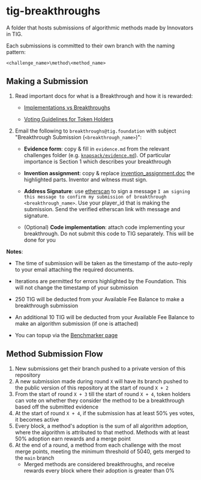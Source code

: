# tig-breakthroughs

A folder that hosts submissions of algorithmic methods made by Innovators in TIG.

Each submissions is committed to their own branch with the naming pattern:

`<challenge_name>\method\<method_name>` 

## Making a Submission

1. Read important docs for what is a Breakthrough and how it is rewarded:
    * [Implementations vs Breakthroughs](../docs/guides/breakthroughs.md)

    * [Voting Guidelines for Token Holders](../docs/guides/voting.md)

2. Email the following to `breakthroughs@tig.foundation` with subject "Breakthrough Submission (`<breakthrough_name>`)":
    * **Evidence form**: copy & fill in `evidence.md` from the relevant challenges folder (e.g. [`knapsack/evidence.md`](./knapsack/evidence.md)). Of particular importance is Section 1 which describes your breakthrough

    * **Invention assignment**: copy & replace [invention_assignment.doc](../docs/agreements/invention_assignment.doc) the highlighted parts. Inventor and witness must sign.

    * **Address Signature**: use [etherscan](https://etherscan.io/verifiedSignatures#) to sign a message `I am signing this message to confirm my submission of breakthrough <breakthrough_name>`. Use your player_id that is making the submission. Send the verified etherscan link with message and signature.

    * (Optional) **Code implementation**: attach code implementing your breakthrough. Do not submit this code to TIG separately. This will be done for you

**Notes**:
* The time of submission will be taken as the timestamp of the auto-reply to your email attaching the required documents.

* Iterations are permitted for errors highlighted by the Foundation. This will not change the timestamp of your submission

* 250 TIG will be deducted from your Available Fee Balance to make a breakthrough submission

* An additional 10 TIG will be deducted from your Available Fee Balance to make an algorithm submission (if one is attached)

* You can topup via the [Benchmarker page](https://play.tig.foundation/benchmarker)

## Method Submission Flow

1. New submissions get their branch pushed to a private version of this repository
2. A new submission made during round `X` will have its branch pushed to the public version of this repository at the start of round `X + 2`
3. From the start of round `X + 3` till the start of round `X + 4`, token holders can vote on whether they consider the method to be a breakthrough based off the submitted evidence
4. At the start of round `X + 4`, if the submission has at least 50% yes votes, it becomes active
5. Every block, a method's adoption is the sum of all algorithm adoption, where the algorithm is attributed to that method. Methods with at least 50% adoption earn rewards and a merge point
6. At the end of a round, a method from each challenge with the most merge points, meeting the minimum threshold of 5040, gets merged to the `main` branch
    * Merged methods are considered breakthroughs, and receive rewards every block where their adoption is greater than 0%